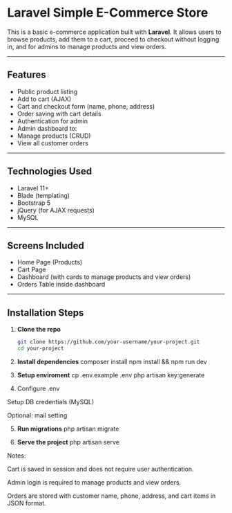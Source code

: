 #  Laravel Simple E-Commerce Store

This is a basic e-commerce application built with **Laravel**. It allows users to browse products, add them to a cart, proceed to checkout without logging in, and for admins to manage products and view orders.

---

##  Features

- Public product listing
- Add to cart (AJAX)
- Cart and checkout form (name, phone, address)
- Order saving with cart details
- Authentication for admin
- Admin dashboard to:
- Manage products (CRUD)
- View all customer orders

---

## Technologies Used

- Laravel 11+
- Blade (templating)
- Bootstrap 5
- jQuery (for AJAX requests)
- MySQL

---

## Screens Included

- Home Page (Products)
- Cart Page
- Dashboard (with cards to manage products and view orders)
- Orders Table inside dashboard

---

##  Installation Steps

1. **Clone the repo**
   ```bash
   git clone https://github.com/your-username/your-project.git
   cd your-project

2. **Install dependencies**
composer install
npm install && npm run dev

3. **Setup enviroment**
cp .env.example .env
php artisan key:generate

4. Configure .env

Setup DB credentials (MySQL)

Optional: mail setting

5. **Run migrations**
php artisan migrate

6. **Serve the project**
php artisan serve


Notes: 

Cart is saved in session and does not require user authentication.

Admin login is required to manage products and view orders.

Orders are stored with customer name, phone, address, and cart items in JSON format.

